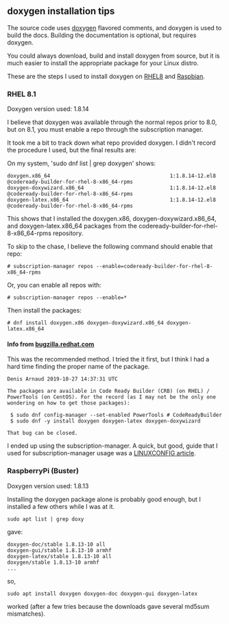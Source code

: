 ## doxygen installation tips

The source code uses [doxygen](https://www.doxygen.nl/index.html) flavored
comments, and doxygen is used to build the docs. Building the documentation
is optional, but requires doxygen.

You could always download, build and install doxygen from source, but it is
much easier to install the appropriate package for your Linux distro.

These are the steps I used to install doxygen on [RHEL8](#rhel8) and
[Raspbian](#raspbian).

### RHEL 8.1<a name="rhel8"></a>

Doxygen version used: 1.8.14

I believe that doxygen was available through the normal repos prior to
8.0, but on 8.1, you must enable a repo through the subscription manager.

It took me a bit to track down what repo provided doxygen. I didn't record
the procedure I used, but the final results are:

On my system, 'sudo dnf list | grep doxygen' shows:

```
doxygen.x86_64                                       1:1.8.14-12.el8                                   @codeready-builder-for-rhel-8-x86_64-rpms
doxygen-doxywizard.x86_64                            1:1.8.14-12.el8                                   @codeready-builder-for-rhel-8-x86_64-rpms
doxygen-latex.x86_64                                 1:1.8.14-12.el8                                   @codeready-builder-for-rhel-8-x86_64-rpms
```
This shows that I installed the doxygen.x86, doxygen-doxywizard.x86_64,
and doxygen-latex.x86_64 packages from the codeready-builder-for-rhel-8-x86_64-rpms
repository.

To skip to the chase, I believe the following command should enable that repo:
```
# subscription-manager repos --enable=codeready-builder-for-rhel-8-x86_64-rpms
```
Or, you can enable all repos with:
```
# subscription-manager repos --enable=*
```
Then install the packages:
```
# dnf install doxygen.x86 doxygen-doxywizard.x86_64 doxygen-latex.x86_64
```
#### Info from [bugzilla.redhat.com](https://bugzilla.redhat.com/show_bug.cgi?id=1765846)
This was the recommended method. I tried the it first, but I think I had a hard time finding the
proper name of the package.

```
Denis Arnaud 2019-10-27 14:37:31 UTC

The packages are available in Code Ready Builder (CRB) (on RHEL) / PowerTools (on CentOS). For the record (as I may not be the only one wondering on how to get those packages):

 $ sudo dnf config-manager --set-enabled PowerTools # CodeReadyBuilder
 $ sudo dnf -y install doxygen doxygen-latex doxygen-doxywizard

That bug can be closed.
```
I ended up using the subscription-manager. A quick, but good, guide that I
used for subscription-manager usage was a
[LINUXCONFIG article](https://linuxconfig.org/enable-subscription-management-repositories-on-redhat-8-linux).

### RaspberryPi (Buster)<a name="raspbian"></a>

Doxygen version used: 1.8.13

Installing the doxygen package alone is probably good enough, but I installed
a few others while I was at it.

```
sudo apt list | grep doxy

```
gave:
```
doxygen-doc/stable 1.8.13-10 all
doxygen-gui/stable 1.8.13-10 armhf
doxygen-latex/stable 1.8.13-10 all
doxygen/stable 1.8.13-10 armhf
...
```
so,
```
sudo apt install doxygen doxygen-doc doxygen-gui doxygen-latex
```
worked (after a few tries because the downloads gave several md5sum mismatches).



